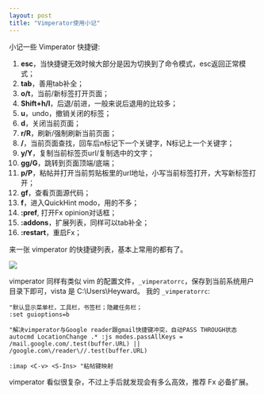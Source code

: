 ```yaml
---
layout: post
title: "Vimperator使用小记"
---
```


小记一些 Vimperator 快捷键:

1. **esc**，当快捷键无效时候大部分是因为切换到了命令模式，esc返回正常模式；
2. **tab**，善用tab补全；
3. **o/t**，当前/新标签打开页面；
4. **Shift+h/l**，后退/前进，一般来说后退用的比较多；
5. **u**，undo，撤销关闭的标签；
6. **d**，关闭当前页面；
7. **r/R**，刷新/强制刷新当前页面；
8. **/**，当前页面查找，回车后n标记下一个关键字，N标记上一个关键字；
9. **y/Y**，复制当前标签页url/复制选中的文字；
10. **gg/G**，跳转到页面顶端/底端；
11. **p/P**，粘帖并打开当前剪贴板里的url地址，小写当前标签打开，大写新标签打开；
12. **gf**，查看页面源代码；
13. **f**，进入QuickHint modo，用的不多；
14. **:pref**, 打开Fx opinion对话框；
15. **:addons**，扩展列表，同样可以tab补全；
16. **:restart**，重启Fx；

来一张 vimperator 的快捷键列表，基本上常用的都有了。

![](http://lh4.ggpht.com/_vYr4JQreqXA/SauAFex3XyI/AAAAAAAAAvk/zMUENFZlZ5U/s600/vimperator.jpg)

vimperator 同样有类似 vim 的配置文件，`_vimperatorrc`，保存到当前系统用户目录下即可，vista 是 C:\Users\Heyward。 我的 `_vimperatorrc`:

```
"默认显示菜单栏，工具栏，书签栏；隐藏任务栏；
:set guioptions=b

"解决vimperator与Google reader跟gmail快捷键冲突，自动PASS THROUGH状态
autocmd LocationChange .* :js modes.passAllKeys = /mail.google.com/.test(buffer.URL) || /google.com\/reader\//.test(buffer.URL)

:imap <C-v> <S-Ins> "粘帖键映射
```

vimperator 看似很复杂，不过上手后就发现会有多么高效，推荐 Fx 必备扩展。
